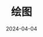 ---
title: "绘图"
date: 2024-04-04
description: ""
cover: https://github.com/Gjt-9520/Resource/blob/main/Aimage-135/Aimage113.jpg?raw=true
tags: ["GUI"]
category: "学习笔记"
updated: 2024-04-05
swiper_index: 
top_group_index: 
---